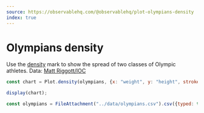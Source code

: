 ```yaml
---
source: https://observablehq.com/@observablehq/plot-olympians-density
index: true
---
```


# Olympians density

Use the [density](https://observablehq.com/plot/marks/density) mark to show the spread of two classes of Olympic athletes. Data: [Matt Riggott/IOC](https://www.flother.is/2017/olympic-games-data/)

```js echo
const chart = Plot.density(olympians, {x: "weight", y: "height", stroke: "sex"}).plot();

display(chart);
```

```js echo
const olympians = FileAttachment("../data/olympians.csv").csv({typed: true});
```
